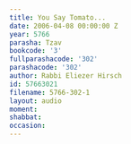```yaml
---
title: You Say Tomato...
date: 2006-04-08 00:00:00 Z
year: 5766
parasha: Tzav
bookcode: '3'
fullparashacode: '302'
parashacode: '302'
author: Rabbi Eliezer Hirsch
id: 57663021
filename: 5766-302-1
layout: audio
moment: 
shabbat: 
occasion: 
---
```


